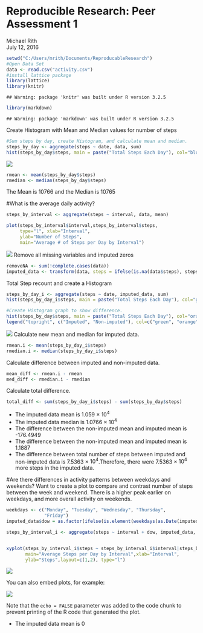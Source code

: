 # Reproducible Research: Peer Assessment 1
Michael Rith  
July 12, 2016  

```r
setwd("C:/Users/mrith/Documents/ReproducableResearch")
#Open Data Set
data <- read.csv("activity.csv")
#install lattice package
library(lattice)
library(knitr)
```

```
## Warning: package 'knitr' was built under R version 3.2.5
```

```r
library(markdown)
```

```
## Warning: package 'markdown' was built under R version 3.2.5
```
Create Histogram with Mean and Median values for number of steps

```r
#Sum steps by day, create Histogram, and calculate mean and median.
steps_by_day <- aggregate(steps ~ date, data, sum)
hist(steps_by_day$steps, main = paste("Total Steps Each Day"), col="blue", xlab="Number of Steps")
```

![](PA1_template_2_files/figure-html/unnamed-chunk-2-1.png)<!-- -->

```r
rmean <- mean(steps_by_day$steps)
rmedian <- median(steps_by_day$steps)
```

The Mean is 10766 and the Median is 10765

#What is the average daily activity?


```r
steps_by_interval <- aggregate(steps ~ interval, data, mean)

plot(steps_by_interval$interval,steps_by_interval$steps, 
     type="l", xlab="Interval",
     ylab="Number of Steps",
     main="Average # of Steps per Day by Interval")
```

![](PA1_template_2_files/figure-html/unnamed-chunk-3-1.png)<!-- -->
Remove all missing variables and imputed zeros

```r
removeNA <- sum(!complete.cases(data))
imputed_data <- transform(data, steps = ifelse(is.na(data$steps), steps_by_interval$steps[match(data$interval, steps_by_interval$interval)], data$steps))
```
Total Step recount and create a Histogram

```r
steps_by_day_i <- aggregate(steps ~ date, imputed_data, sum)
hist(steps_by_day_i$steps, main = paste("Total Steps Each Day"), col="green", xlab="Number of Steps")

#Create Histogram graph to show difference. 
hist(steps_by_day$steps, main = paste("Total Steps Each Day"), col="orange", xlab="Number of Steps", add=T)
legend("topright", c("Imputed", "Non-imputed"), col=c("green", "orange"), lwd=10)
```

![](PA1_template_2_files/figure-html/unnamed-chunk-5-1.png)<!-- -->
Calculate new mean and median for imputed data.


```r
rmean.i <- mean(steps_by_day_i$steps)
rmedian.i <- median(steps_by_day_i$steps)
```

Calculate difference between imputed and non-imputed data.

```r
mean_diff <- rmean.i - rmean
med_diff <- rmedian.i - rmedian
```
Calculate total difference.


```r
total_diff <- sum(steps_by_day_i$steps) - sum(steps_by_day$steps)
```
* The imputed data mean is 1.059 × $10^{4}$
* The imputed data median is 1.0766 × $10^{4}$
* The difference between the non-imputed mean and imputed mean is -176.4949
* The difference between the non-imputed mean and imputed mean is 1.1887
* The difference between total number of steps between imputed and non-imputed data is 7.5363 × $10^{4}$.Therefore, there were 7.5363 × $10^{4}$ more steps in the imputed data.

#Are there differences in activity patterns between weekdays and weekends?
Want to create a plot to compare and contrast number of steps between the week and weekend. There is a higher peak earlier on weekdays, and more overall activity on weekends.

```r
weekdays <- c("Monday", "Tuesday", "Wednesday", "Thursday", 
              "Friday")
imputed_data$dow = as.factor(ifelse(is.element(weekdays(as.Date(imputed_data$date)),weekdays), "Weekday", "Weekend"))

steps_by_interval_i <- aggregate(steps ~ interval + dow, imputed_data, mean)


xyplot(steps_by_interval_i$steps ~ steps_by_interval_i$interval|steps_by_interval_i$dow, 
       main="Average Steps per Day by Interval",xlab="Interval", 
       ylab="Steps",layout=c(1,2), type="l")
```

![](PA1_template_2_files/figure-html/unnamed-chunk-9-1.png)<!-- -->



You can also embed plots, for example:

![](PA1_template_2_files/figure-html/unnamed-chunk-10-1.png)<!-- -->

Note that the `echo = FALSE` parameter was added to the code chunk to prevent printing of the R code that generated the plot.

* The imputed data mean is 0

